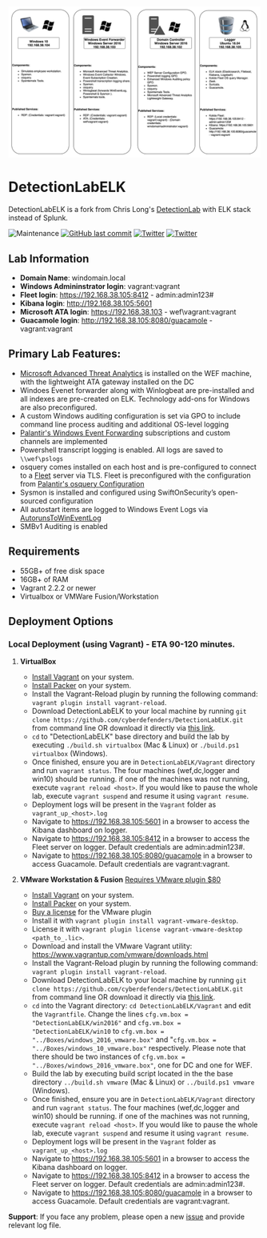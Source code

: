 ![DetectionLab](./img/DetectionLabELK.png)
# DetectionLabELK
DetectionLabELK is a fork from Chris Long's [DetectionLab](https://github.com/clong/DetectionLab) with ELK stack instead of Splunk.


![Maintenance](https://img.shields.io/maintenance/yes/2020.svg?style=flat-square)
[![GitHub last commit](https://img.shields.io/github/last-commit/cyberdefenders/DetectionLabELK.svg?style=flat-square)](https://github.com/cyberdefenders/DetectionLabELK/commit/master)
[![Twitter](https://img.shields.io/twitter/follow/DetectionLab.svg?style=social)](https://twitter.com/DetectionLab)
[![Twitter](https://img.shields.io/twitter/follow/CyberDefenders?style=social)](https://twitter.com/CyberDefenders)


## Lab Information

* **Domain Name**: windomain.local
* **Windows Admininstrator login**: vagrant:vagrant
* **Fleet login**: https://192.168.38.105:8412 - admin:admin123#
* **Kibana login**: http://192.168.38.105:5601
* **Microsoft ATA login**: https://192.168.38.103 - wef\vagrant:vagrant
* **Guacamole login**: http://192.168.38.105:8080/guacamole - vagrant:vagrant


## Primary Lab Features:
* [Microsoft Advanced Threat Analytics](https://www.microsoft.com/en-us/cloud-platform/advanced-threat-analytics) is installed on the WEF machine, with the lightweight ATA gateway installed on the DC
* Windoes Evenet forwarder along with Winlogbeat are pre-installed and all indexes are pre-created on ELK. Technology add-ons for Windows are also preconfigured.
* A custom Windows auditing configuration is set via GPO to include command line process auditing and additional OS-level logging
* [Palantir's Windows Event Forwarding](http://github.com/palantir/windows-event-forwarding)  subscriptions and custom channels are implemented
* Powershell transcript logging is enabled. All logs are saved to `\\wef\pslogs`
* osquery comes installed on each host and is pre-configured to connect to a [Fleet](https://kolide.co/fleet) server via TLS. Fleet is preconfigured with the configuration from [Palantir's osquery Configuration](https://github.com/palantir/osquery-configuration)
* Sysmon is installed and configured using SwiftOnSecurity’s open-sourced configuration
* All autostart items are logged to Windows Event Logs via [AutorunsToWinEventLog](https://github.com/palantir/windows-event-forwarding/tree/master/AutorunsToWinEventLog)
* SMBv1 Auditing is enabled


## Requirements
* 55GB+ of free disk space
* 16GB+ of RAM
* Vagrant 2.2.2 or newer
* Virtualbox or VMWare Fusion/Workstation



## Deployment Options
### Local Deployment (using Vagrant) - ETA 90-120 minutes.
1.  **VirtualBox**
    * [Install Vagrant](https://www.vagrantup.com/downloads.html) on your system.
    * [Install Packer](https://packer.io/downloads.html) on your system.
    * Install the Vagrant-Reload plugin by running the following command: `vagrant plugin install vagrant-reload`.
    * Download DetectionLabELK to your local machine by running `git clone https://github.com/cyberdefenders/DetectionLabELK.git` from command line OR download it directly via [this link](https://github.com/cyberdefenders/DetectionLabELK/archive/master.zip).
    * `cd` to "DetectionLabELK" base directory and build the lab by executing `./build.sh virtualbox` (Mac & Linux) or `./build.ps1 virtualbox` (Windows).
     * Once finished, ensure you are in `DetectionLabELK/Vagrant` directory and run `vagrant status`. The four machines (wef,dc,logger and win10) should be running. if one of the machines was not running, execute `vagrant reload <host>`. If you would like to pause the whole lab, execute `vagrant suspend` and resume it using `vagrant resume`.
    * Deployment logs will be present in the `Vagrant` folder as `vagrant_up_<host>.log`
    * Navigate to https://192.168.38.105:5601 in a browser to access the Kibana dashboard on logger.
    * Navigate to https://192.168.38.105:8412 in a browser to access the Fleet server on logger. Default credentials are admin:admin123#.
    * Navigate to https://192.168.38.105:8080/guacamole in a browser to access Guacamole. Default credentials are vagrant:vagrant.



2.  **VMware Workstation & Fusion** [Requires VMware plugin $80](https://www.vagrantup.com/vmware/#buy-now)
    * [Install Vagrant](https://www.vagrantup.com/downloads.html) on your system.
    * [Install Packer](https://packer.io/downloads.html) on your system.
    * [Buy a license](https://www.vagrantup.com/vmware/index.html#buy-now) for the VMware plugin
    * Install it with `vagrant plugin install vagrant-vmware-desktop`.
    * License it with `vagrant plugin license vagrant-vmware-desktop <path_to_.lic>`.
    * Download and install the VMware Vagrant utility: https://www.vagrantup.com/vmware/downloads.html
    * Install the Vagrant-Reload plugin by running the following command: `vagrant plugin install vagrant-reload`.
    * Download DetectionLabELK to your local machine by running `git clone https://github.com/cyberdefenders/DetectionLabELK.git` from command line OR download it directly via [this link](https://github.com/cyberdefenders/DetectionLabELK/archive/master.zip).
    * `cd` into the Vagrant directory: `cd DetectionLabELK/Vagrant` and edit the `Vagrantfile`. Change the lines `cfg.vm.box = "DetectionLabELK/win2016"` and `cfg.vm.box = "DetectionLabELK/win10` to `cfg.vm.box = "../Boxes/windows_2016_vmware.box"` and "`cfg.vm.box = "../Boxes/windows_10_vmware.box"` respectively. Please note that there should be two instances of `cfg.vm.box = "../Boxes/windows_2016_vmware.box"`, one for DC and one for WEF.
    * Build the lab by executing build script located in the the base directory `../build.sh vmware` (Mac & Linux) or `../build.ps1 vmware` (Windows).
    * Once finished, ensure you are in `DetectionLabELK/Vagrant` directory and run `vagrant status`. The four machines (wef,dc,logger and win10) should be running. if one of the machines was not running, execute `vagrant reload <host>`. If you would like to pause the whole lab, execute `vagrant suspend` and resume it using `vagrant resume`.
    * Deployment logs will be present in the `Vagrant` folder as `vagrant_up_<host>.log`
    * Navigate to https://192.168.38.105:5601 in a browser to access the Kibana dashboard on logger.
    * Navigate to https://192.168.38.105:8412 in a browser to access the Fleet server on logger. Default credentials are admin:admin123#.
    * Navigate to https://192.168.38.105:8080/guacamole in a browser to access Guacamole. Default credentials are vagrant:vagrant.



**Support**: If you face any problem, please open a new [issue](https://github.com/cyberdefenders/DetectionLabELK/issues) and provide relevant log file.
